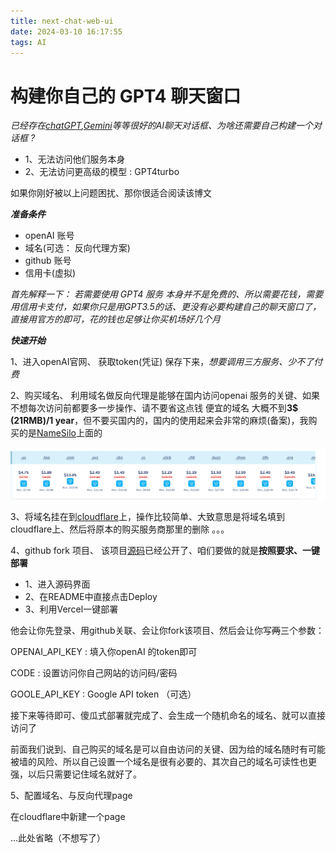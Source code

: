 ```yaml
---
title: next-chat-web-ui
date: 2024-03-10 16:17:55
tags: AI
---
```


# 构建你自己的 GPT4 聊天窗口

_已经存在[chatGPT](chat.openai.com),[Gemini](https://gemini.google.com/)等等很好的AI聊天对话框、为啥还需要自己构建一个对话框 ?_



<ul>
    <li>1、无法访问他们服务本身</li>
    <li>2、无法访问更高级的模型 : GPT4turbo</li>
</ul>

如果你刚好被以上问题困扰、那你很适合阅读该博文

***准备条件***

<ul>
    <li>openAI 账号</li>
    <li>域名(可选： 反向代理方案)</li>
    <li>github 账号</li>
    <li>信用卡(虚拟)</li>
</ul>

*首先解释一下： 若需要使用 GPT4 服务 本身并不是免费的、所以需要花钱，需要用信用卡支付，如果你只是用GPT3.5的话、更没有必要构建自己的聊天窗口了，直接用官方的即可，花的钱也足够让你买机场好几个月*

***快速开始***

1、进入openAI官网、 获取token(凭证) 保存下来，*想要调用三方服务、少不了付费*

2、购买域名、 利用域名做反向代理是能够在国内访问openai 服务的关键、如果不想每次访问前都要多一步操作、请不要省这点钱 便宜的域名 大概不到<strong>3$ (21RMB)/1 year</strong>，但不要买国内的，国内的使用起来会非常的麻烦(备案)，我购买的是[NameSilo](www.namesilo.com)上面的

![](../image/domain.png)

3、将域名挂在到[cloudflare](cloudflare.com)上，操作比较简单、大致意思是将域名填到cloudflare上、然后将原本的购买服务商那里的删除 。。。

4、github fork 项目、 该项目[源码](https://github.com/ChatGPTNextWeb/ChatGPT-Next-Web)已经公开了、咱们要做的就是**按照要求、一键部署**

<ul>
    <li>1、进入源码界面</li>
    <li>2、在README中直接点击Deploy</li>
    <li>3、利用Vercel一键部署</li>
</ul>

他会让你先登录、用github关联、会让你fork该项目、然后会让你写~~两~~三个参数：

OPENAI_API_KEY : 填入你openAI 的token即可

CODE : 设置访问你自己网站的访问码/密码

GOOLE_API_KEY : Google API token （可选）

接下来等待即可、傻瓜式部署就完成了、会生成一个随机命名的域名、就可以直接访问了

前面我们说到、自己购买的域名是可以自由访问的关键、因为给的域名随时有可能被墙的风险、所以自己设置一个域名是很有必要的、其次自己的域名可读性也更强，以后只需要记住域名就好了。

5、配置域名、与反向代理page

在cloudflare中新建一个page

...此处省略（不想写了）



